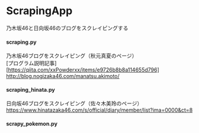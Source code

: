 # ScrapingApp
乃木坂46と日向坂46のブログをスクレイピングする
#### scraping.py
乃木坂46ブログをスクレイピング（秋元真夏のページ）  
[プログラム説明記事][https://qiita.com/xxPowderxx/items/e9726b8b8a114655d796]
http://blog.nogizaka46.com/manatsu.akimoto/
#### scraping_hinata.py
日向坂46ブログをスクレイピング（佐々木美玲のページ）  
https://www.hinatazaka46.com/s/official/diary/member/list?ima=0000&ct=8
#### scrapy_pokemon.py

